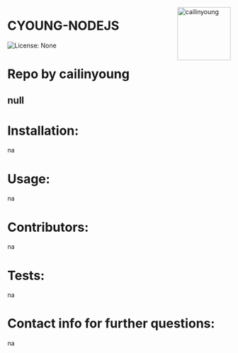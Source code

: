 
<a href="https://github.com/cailinyoung" style="float:right"><img src="https://avatars.githubusercontent.com/u/69558358?v=4" alt="cailinyoung" title="cailinyoung" width="120" height="120"></a>
# CYOUNG-NODEJS
![License: None](https://img.shields.io/badge/License-None-brightgreen)

# Repo by cailinyoung
__null__
---

# Installation:
na

# Usage:
na

# Contributors:
na

# Tests:
na

# Contact info for further questions:
na
